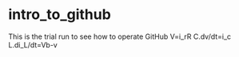 # intro_to_github
This is the trial run to see how to operate GitHub
V=i_rR
C.dv/dt=i_c
L.di_L/dt=Vb-v
